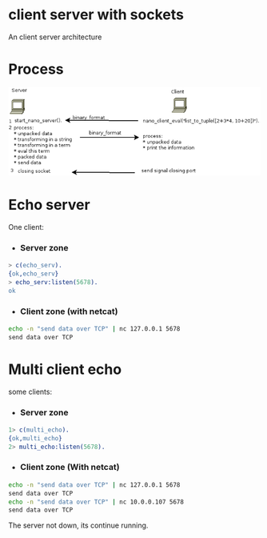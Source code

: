 # client server with sockets
An client server architecture

# Process
![Image Process](https://raw.githubusercontent.com/innaky/misc/master/client_server_sockets/server_client.png)

# Echo server

 One client:

- ### Server zone
```erlang
> c(echo_serv).
{ok,echo_serv}
> echo_serv:listen(5678).
ok
```

- ### Client zone (with netcat)
```bash
echo -n "send data over TCP" | nc 127.0.0.1 5678
send data over TCP
```

# Multi client echo

some clients:

- ### Server zone
```erlang
1> c(multi_echo). 
{ok,multi_echo}
2> multi_echo:listen(5678).
```

- ###  Client zone (With netcat)
```bash
echo -n "send data over TCP" | nc 127.0.0.1 5678
send data over TCP
echo -n "send data over TCP" | nc 10.0.0.107 5678
send data over TCP
```

The server not down, its continue running.
